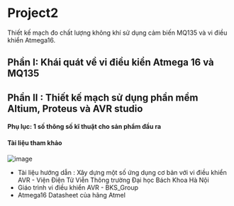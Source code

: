 # Project2
Thiết kế mạch đo chất lượng không khí sử dụng cảm biến MQ135 và vi điều khiển Atmega16.
## Phần I: Khái quát về vi điều kiển Atmega 16 và MQ135
## Phần II : Thiết kế mạch sử dụng phần mềm Altium, Proteus và AVR studio
#### Phụ lục: 1 số thông số kĩ thuật cho sản phẩm đầu ra
#### Tài liệu tham khảo

![image](https://user-images.githubusercontent.com/96186749/222940593-8d1fe63d-d443-467f-b66c-e73b5d6d59d5.png)

- Tài liệu hướng dẫn : Xây dựng một số ứng dụng cơ bản với vi điều khiển AVR - Viện Điện Tử Viễn Thông trường Đại học Bách Khoa Hà Nội
- Giáo trình vi điều khiển AVR - BKS_Group
- Atmega16 Datasheet của hãng Atmel 
